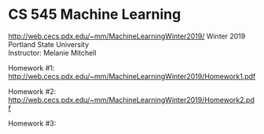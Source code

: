 # CS 545  Machine Learning 
http://web.cecs.pdx.edu/~mm/MachineLearningWinter2019/
Winter 2019  
Portland State University  
Instructor: Melanie Mitchell

Homework #1:
http://web.cecs.pdx.edu/~mm/MachineLearningWinter2019/Homework1.pdf

Homework #2:
http://web.cecs.pdx.edu/~mm/MachineLearningWinter2019/Homework2.pdf

Homework #3:

